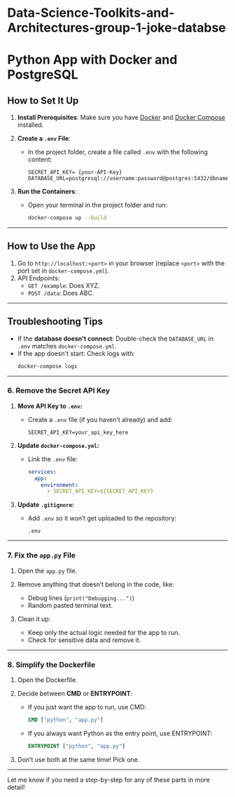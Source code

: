 # Data-Science-Toolkits-and-Architectures-group-1-joke-databse
# Python App with Docker and PostgreSQL

## How to Set It Up
1. **Install Prerequisites**: Make sure you have [Docker](https://docs.docker.com/get-docker/) and [Docker Compose](https://docs.docker.com/compose/install/) installed.

2. **Create a `.env` File**:
   - In the project folder, create a file called `.env` with the following content:
     ```
     SECRET_API_KEY= {your-API-Key}
     DATABASE_URL=postgresql://username:password@postgres:5432/dbname
     ```

3. **Run the Containers**:
   - Open your terminal in the project folder and run:
     ```bash
     docker-compose up --build
     ```

---

## How to Use the App
1. Go to `http://localhost:<port>` in your browser (replace `<port>` with the port set in `docker-compose.yml`).
2. API Endpoints:
   - `GET /example`: Does XYZ.
   - `POST /data`: Does ABC.

---

## Troubleshooting Tips
- If the **database doesn't connect**: Double-check the `DATABASE_URL` in `.env` matches `docker-compose.yml`.
- If the app doesn't start: Check logs with:
  ```bash
  docker-compose logs


---

### **6. Remove the Secret API Key**

1. **Move API Key to `.env`:**
   - Create a `.env` file (if you haven’t already) and add:
     ```
     SECRET_API_KEY=your_api_key_here
     ```

2. **Update `docker-compose.yml`:**
   - Link the `.env` file:
     ```yaml
     services:
       app:
         environment:
           - SECRET_API_KEY=${SECRET_API_KEY}
     ```

3. **Update `.gitignore`:**
   - Add `.env` so it won’t get uploaded to the repository:
     ```
     .env
     ```

---

### **7. Fix the `app.py` File**

1. Open the `app.py` file.

2. Remove anything that doesn’t belong in the code, like:
   - Debug lines (`print("Debugging...")`)
   - Random pasted terminal text.

3. Clean it up:
   - Keep only the actual logic needed for the app to run.
   - Check for sensitive data and remove it.

---

### **8. Simplify the Dockerfile**

1. Open the Dockerfile.

2. Decide between **CMD** or **ENTRYPOINT**:
   - If you just want the app to run, use CMD:
     ```dockerfile
     CMD ["python", "app.py"]
     ```
   - If you always want Python as the entry point, use ENTRYPOINT:
     ```dockerfile
     ENTRYPOINT ["python", "app.py"]
     ```

3. Don’t use both at the same time! Pick one.

---

Let me know if you need a step-by-step for any of these parts in more detail!
